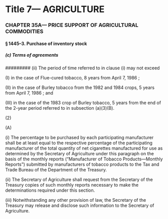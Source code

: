 
# Title 7— AGRICULTURE
### CHAPTER 35A— PRICE SUPPORT OF AGRICULTURAL COMMODITIES
#### § 1445–3. Purchase of inventory stock
##### (c) Terms of agreements
######### (ii) The period of time referred to in clause (i) may not exceed

(I) in the case of Flue-cured tobacco, 8 years from April 7, 1986 ;

(II) in the case of Burley tobacco from the 1982 and 1984 crops, 5 years from April 7, 1986 ; and

(III) in the case of the 1983 crop of Burley tobacco, 5 years from the end of the 2-year period referred to in subsection (a)(3)(B).

(2)

(A)

(i) The percentage to be purchased by each participating manufacturer shall be at least equal to the respective percentage of the participating manufacturer of the total quantity of net cigarettes manufactured for use as determined by the Secretary of Agriculture under this paragraph on the basis of the monthly reports (“Manufacturer of Tobacco Products—Monthly Reports”) submitted by manufacturers of tobacco products to the Tax and Trade Bureau of the Department of the Treasury.

(ii) The Secretary of Agriculture shall request from the Secretary of the Treasury copies of such monthly reports necessary to make the determinations required under this section.

(iii) Notwithstanding any other provision of law, the Secretary of the Treasury may release and disclose such information to the Secretary of Agriculture.
